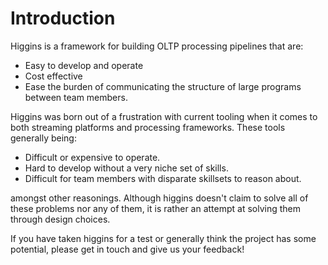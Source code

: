 # Introduction

Higgins is a framework for building OLTP processing pipelines that are:

- Easy to develop and operate
- Cost effective
- Ease the burden of communicating the structure of large programs between team members.

Higgins was born out of a frustration with current tooling when it comes to both streaming platforms and
processing frameworks. These tools generally being:

- Difficult or expensive to operate.
- Hard to develop without a very niche set of skills.
- Difficult for team members with disparate skillsets to reason about.

amongst other reasonings. Although higgins doesn't claim to solve all of these problems nor any of them, it is rather an attempt at
solving them through design choices.

If you have taken higgins for a test or generally think the project has some potential, please get in touch and give us your feedback!
